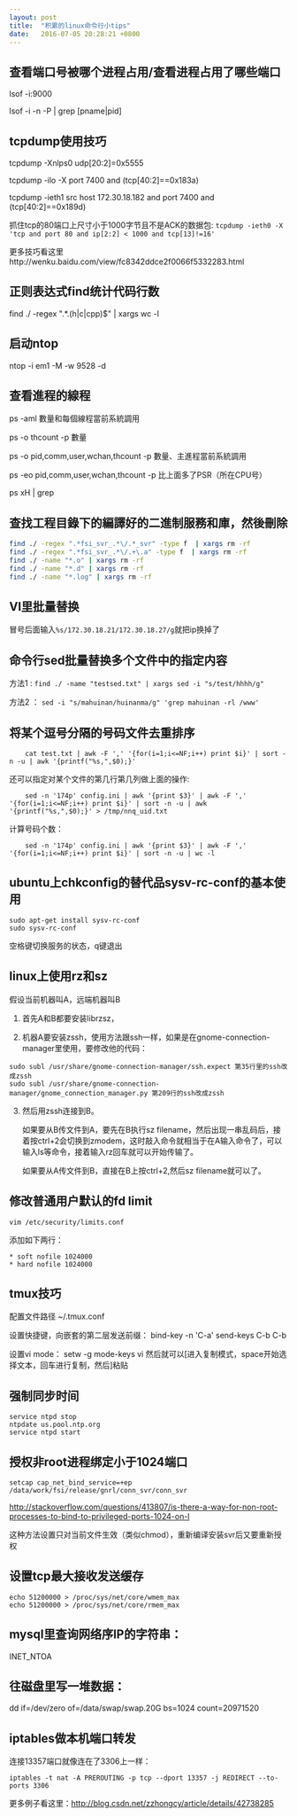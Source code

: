 ```yaml
---
layout: post
title:  "积累的linux命令行小tips"
date:   2016-07-05 20:28:21 +0800
---
```


## 查看端口号被哪个进程占用/查看进程占用了哪些端口

lsof -i:9000 

lsof -i -n -P | grep [pname|pid]

## tcpdump使用技巧

tcpdump -Xnlps0 udp[20:2]=0x5555

tcpdump -ilo  -X port 7400 and \(tcp[40:2]==0x183a\)

tcpdump -ieth1 src host 172.30.18.182 and port 7400 and \(tcp[40:2]==0x189d\)

抓住tcp的80端口上尺寸小于1000字节且不是ACK的数据包: `tcpdump -ieth0 -X 'tcp and port 80 and ip[2:2] < 1000 and tcp[13]!=16'`   

更多技巧看这里http://wenku.baidu.com/view/fc8342ddce2f0066f5332283.html 

## 正则表达式find统计代码行数

find ./ -regex ".*\.\(h\|c\|cpp\)$" | xargs wc -l 

## 启动ntop

ntop -i em1 -M -w 9528 -d 

## 查看進程的線程

ps -aml  數量和每個線程當前系統調用

ps -o thcount -p <process id>  數量

ps -o pid,comm,user,wchan,thcount -p <process id>  數量、主進程當前系統調用

ps -eo pid,comm,user,wchan,thcount -p <process id>  比上面多了PSR（所在CPU号）

ps xH | grep <pid>         

## 查找工程目錄下的編譯好的二進制服務和庫，然後刪除

```bash
find ./ -regex ".*fsi_svr_.*\/.*_svr" -type f  | xargs rm -rf 
find ./ -regex ".*fsi_svr_.*\/.+\.a" -type f  | xargs rm -rf 
find ./ -name "*.o" | xargs rm -rf 
find ./ -name "*.d" | xargs rm -rf 
find ./ -name "*.log" | xargs rm -rf
```

## VI里批量替换

冒号后面输入`%s/172.30.18.21/172.30.18.27/g`就把ip换掉了 

## 命令行sed批量替换多个文件中的指定内容

方法1 : `find ./ -name "testsed.txt" | xargs sed -i "s/test/hhhh/g"`

方法2 ： `sed -i "s/mahuinan/huinanma/g" 'grep mahuinan -rl /www'` 

## 将某个逗号分隔的号码文件去重排序

```
    cat test.txt | awk -F ',' '{for(i=1;i<=NF;i++) print $i}' | sort -n -u | awk '{printf("%s,",$0);}'
```

还可以指定对某个文件的第几行第几列做上面的操作:

```
    sed -n '174p' config.ini | awk '{print $3}' | awk -F ',' '{for(i=1;i<=NF;i++) print $i}' | sort -n -u | awk '{printf("%s,",$0);}' > /tmp/nnq_uid.txt
```

计算号码个数：

```
    sed -n '174p' config.ini | awk '{print $3}' | awk -F ',' '{for(i=1;i<=NF;i++) print $i}' | sort -n -u | wc -l
```

## ubuntu上chkconfig的替代品sysv-rc-conf的基本使用

```
sudo apt-get install sysv-rc-conf 
sudo sysv-rc-conf
```

空格键切换服务的状态，q键退出 

## linux上使用rz和sz

假设当前机器叫A，远端机器叫B 

1. 首先A和B都要安装librzsz，

2. 机器A要安装zssh，使用方法跟ssh一样，如果是在gnome-connection-manager里使用，要修改他的代码：

``` 
sudo subl /usr/share/gnome-connection-manager/ssh.expect 第35行里的ssh改成zssh 
sudo subl /usr/share/gnome-connection-manager/gnome_connection_manager.py 第209行的ssh改成zssh
```

3. 然后用zssh连接到B。

    如果要从B传文件到A，要先在B执行sz filename，然后出现一串乱码后，接着按ctrl+2会切换到zmodem，这时敲入命令就相当于在A输入命令了，可以输入ls等命令，接着输入rz回车就可以开始传输了。

    如果要从A传文件到B，直接在B上按ctrl+2,然后sz filename就可以了。 

## 修改普通用户默认的fd limit

`vim /etc/security/limits.conf`

添加如下两行：

```
* soft nofile 1024000 
* hard nofile 1024000
``` 

## tmux技巧

配置文件路径 ~/.tmux.conf

设置快捷键，向嵌套的第二层发送前缀：   bind-key -n 'C-a' send-keys C-b C-b

设置vi mode： setw -g mode-keys vi    然后就可以[进入复制模式，space开始选择文本，回车进行复制，然后]粘贴                           

## 强制同步时间

```
service ntpd stop 
ntpdate us.pool.ntp.org 
service ntpd start
```

## 授权非root进程绑定小于1024端口

`setcap cap_net_bind_service=+ep /data/work/fsi/release/gnrl/conn_svr/conn_svr` 

http://stackoverflow.com/questions/413807/is-there-a-way-for-non-root-processes-to-bind-to-privileged-ports-1024-on-l 

这种方法设置只对当前文件生效（类似chmod），重新编译安装svr后又要重新授权 

## 设置tcp最大接收发送缓存

```
echo 51200000 > /proc/sys/net/core/wmem_max 
echo 51200000 > /proc/sys/net/core/rmem_max
```

## mysql里查询网络序IP的字符串：

INET_NTOA 

## 往磁盘里写一堆数据：

dd if=/dev/zero of=/data/swap/swap.20G bs=1024 count=20971520

## iptables做本机端口转发

连接13357端口就像连在了3306上一样：

`iptables -t nat -A PREROUTING -p tcp --dport 13357 -j REDIRECT --to-ports 3306`

更多例子看这里：http://blog.csdn.net/zzhongcy/article/details/42738285